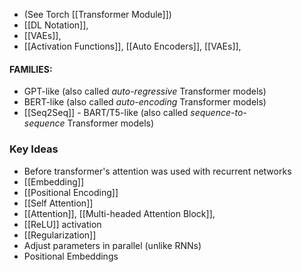 
- (See Torch [[Transformer Module]])
- [[DL Notation]], 
- [[VAEs]], 
- [[Activation Functions]],   [[Auto Encoders]],  [[VAEs]],





#### FAMILIES:
- GPT-like (also called _auto-regressive_ Transformer models)
- BERT-like (also called _auto-encoding_ Transformer models)
- [[Seq2Seq]] - BART/T5-like (also called _sequence-to-sequence_ Transformer models)

### Key Ideas
- Before transformer's attention was used with recurrent networks
- [[Embedding]] 
- [[Positional Encoding]]
- [[Self Attention]]
- [[Attention]], [[Multi-headed Attention Block]], 
- [[ReLU]] activation
- [[Regularization]] 
- Adjust parameters in parallel (unlike RNNs)
- Positional Embeddings

